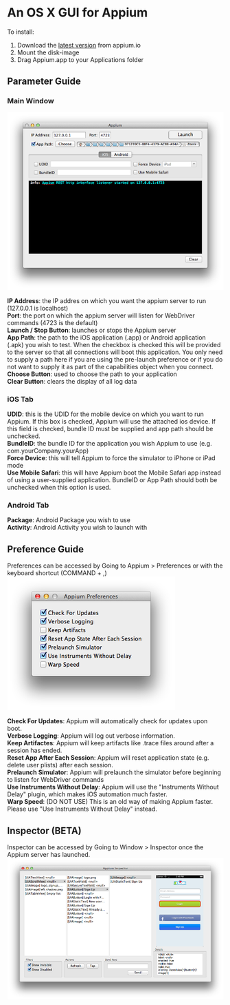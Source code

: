 An OS X GUI for Appium
=======================

To install:

1. Download the [latest version](https://bitbucket.org/appium/appium.app/downloads/appium-1.5.5.dmg) from appium.io
2. Mount the disk-image
3. Drag Appium.app to your Applications folder

Parameter Guide
------------

### Main Window

![Appium Main Window](/web/images/mainwindow.png "Appium Main Window")

**IP Address**: the IP addres on which you want the appium server to run (127.0.0.1 is localhost)<br />
**Port**: the port on which the appium server will listen for WebDriver commands (4723 is the default)<br />
**Launch / Stop Button**: launches or stops the Appium server<br />
**App Path**: the path to the iOS application (.app) or Android application (.apk) you wish to test.
When the checkbox is checked this will be provided to the server so that all connections will boot this application.
You only need to supply a path here if you are using the pre-launch preference or if you do not want to supply it as
part of the capabilities object when you connect.<br />
**Choose Button**: used to choose the path to your application<br />
**Clear Button**: clears the display of all log data<br/>

### iOS Tab

**UDID**: this is the UDID for the mobile device on which you want to run Appium. If this box is checked, Appium will
use the attached ios device. If this field is checked, bundle ID must be supplied and app path should be unchecked.<br />
**BundleID**: the bundle ID for the application you wish Appium to use (e.g. com.yourCompany.yourApp)<br />
**Force Device**: this will tell Appium to force the simulator to iPhone or iPad mode<br />
**Use Mobile Safari**: this will have Appium boot the Mobile Safari app instead of using a user-supplied application.
BundleID or App Path should both be unchecked when this option is used.<br />

### Android Tab

**Package**: Android Package you wish to use<br />
**Activity**: Android Activity you wish to launch with<br />

Preference Guide
------------
Preferences can be accessed by Going to Appium > Preferences or with the keyboard shortcut (COMMAND + ,)<br />
![Appium Preferences](/web/images/preferences.png "Appium Preferences")

**Check For Updates**: Appium will automatically check for updates upon boot.<br />
**Verbose Logging**: Appium will log out verbose information.<br />
**Keep Artifactes**: Appium will keep artifacts like .trace files around after a session has ended. <br />
**Reset App After Each Session**: Appium will reset application state (e.g. delete user plists) after each session. <br />
**Prelaunch Simulator**: Appium will prelaunch the simulator before beginning to listen for WebDriver commands<br />
**Use Instruments Without Delay**: Appium will use the "Instruments Without Delay" plugin, which makes iOS automation much faster.<br />
**Warp Speed**: (DO NOT USE) This is an old way of making Appium faster. Please use "Use Instruments Without Delay" instead.<br />

Inspector (BETA)
------------
Inspector can be accessed by Going to Window > Inspector once the Appium server has launched.<br />
![Appium Inspector](/web/images/inspector.png "Appium Inspector")
